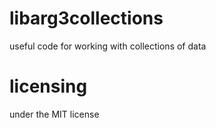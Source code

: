 libarg3collections
==================

useful code for working with collections of data

licensing
=========

under the MIT license

